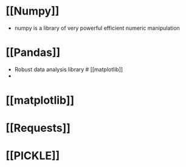 # [[Numpy]]
- numpy is a library of very powerful efficient numeric manipulation
# [[Pandas]]
- Robust data analysis library # [[matplotlib]]
- 
# [[matplotlib]]
# [[Requests]]

# [[PICKLE]]

